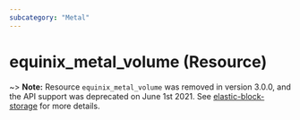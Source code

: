 ```yaml
---
subcategory: "Metal"
---
```


# equinix_metal_volume (Resource)

~> **Note:** Resource `equinix_metal_volume` was removed in version 3.0.0, and the API support was deprecated on June 1st 2021. See [elastic-block-storage](https://metal.equinix.com/developers/docs/storage/elastic-block-storage/#elastic-block-storage) for more details.
